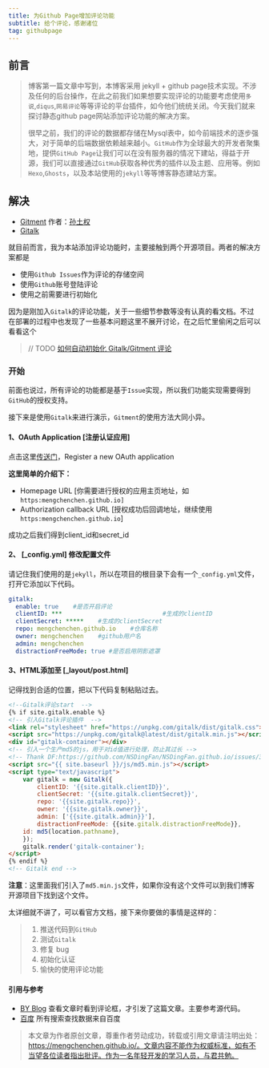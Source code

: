 ```yaml
---
title: 为Github Page增加评论功能
subtitle: 给个评论，感谢诸位
tag: githubpage
---
```


## 前言

> 博客第一篇文章中写到，本博客采用 jekyll + github page技术实现。不涉及任何的后台操作，在此之前我们如果想要实现评论的功能要考虑使用`多说`,`diqus`,`网易评论`等等评论的平台插件，如今他们统统关闭。今天我们就来探讨静态github page网站添加评论功能的解决方案。
>
> 很早之前，我们的评论的数据都存储在Mysql表中，如今前端技术的逐步强大，对于简单的后端数据依赖越来越小。`GitHub`作为全球最大的开发者聚集地，提供`GitHub Page`让我们可以在没有服务器的情况下建站，得益于开源，我们可以直接通过`GitHub`获取各种优秀的插件以及主题、应用等。例如`Hexo`,`Ghosts`，以及本站使用的`jekyll`等等博客静态建站方案。

## 解决

- [Gitment](https://github.com/imsun/gitment) 作者：[孙土权](https://imsun.net/)
- [Gitalk](https://gitalk.github.io/)

就目前而言，我为本站添加评论功能时，主要接触到两个开源项目。两者的解决方案都是

- 使用`Github Issues`作为评论的存储空间
- 使用`Github`账号登陆评论
- 使用之前需要进行初始化

因为是刚加入`Gitalk`的评论功能，关于一些细节参数等没有认真的看文档。不过在部署的过程中也发现了一些基本问题这里不展开讨论，在之后忙里偷闲之后可以看看这个 

> // TODO  [如何自动初始化 Gitalk/Gitment 评论](https://www.colabug.com/1784203.html)

### 开始

前面也说过，所有评论的功能都是基于`Issue`实现，所以我们功能实现需要得到`GitHub`的授权支持。

接下来是使用`Gitalk`来进行演示，`Gitment`的使用方法大同小异。

####  1、OAuth Application [注册认证应用]

点击这里[传送门](https://github.com/settings/applications/new)，Register a new OAuth application

**这里简单的介绍下：**

* Homepage URL [你需要进行授权的应用主页地址，如`https:mengchenchen.github.io]`
* Authorization callback URL  [授权成功后回调地址，继续使用`https:mengchenchen.github.io`]

成功之后我们得到client_id和secret_id

#### 2、 [_config.yml] 修改配置文件

请记住我们使用的是`jekyll`，所以在项目的根目录下会有一个`_config.yml`文件，打开它添加以下代码。

```yaml
gitalk:
  enable: true    #是否开启评论
  clientID: ***                            #生成的clientID
  clientSecret: *****    #生成的clientSecret
  repo: mengchenchen.github.io    #仓库名称
  owner: mengchenchen    #github用户名
  admin: mengchenchen	
  distractionFreeMode: true #是否启用阴影遮罩
```

#### 3、HTML添加至 [_layout/post.html]

记得找到合适的位置，把以下代码复制粘贴过去。

```html
<!--Gitalk评论start  -->
{% if site.gitalk.enable %}
<!-- 引入Gitalk评论插件  -->
<link rel="stylesheet" href="https://unpkg.com/gitalk/dist/gitalk.css">
<script src="https://unpkg.com/gitalk@latest/dist/gitalk.min.js"></script>
<div id="gitalk-container"></div>
<!-- 引入一个生产md5的js，用于对id值进行处理，防止其过长 -->
<!-- Thank DF:https://github.com/NSDingFan/NSDingFan.github.io/issues/3#issuecomment-407496538 -->
<script src="{{ site.baseurl }}/js/md5.min.js"></script>
<script type="text/javascript">
    var gitalk = new Gitalk({
        clientID: '{{site.gitalk.clientID}}',
        clientSecret: '{{site.gitalk.clientSecret}}',
        repo: '{{site.gitalk.repo}}',
        owner: '{{site.gitalk.owner}}',
        admin: ['{{site.gitalk.admin}}'],
        distractionFreeMode: {{site.gitalk.distractionFreeMode}},
    id: md5(location.pathname),
    });
    gitalk.render('gitalk-container');
</script>
{% endif %}
<!-- Gitalk end -->
```

**注意**：这里面我们引入了`md5.min.js`文件，如果你没有这个文件可以到我们博客开源项目下找到这个文件。

太详细就不讲了，可以看官方文档，接下来你要做的事情是这样的：

>1. 推送代码到`GitHub`
>2. 测试`Gitalk`
>3. 修复 bug
>4. 初始化认证
>5. 愉快的使用评论功能

#### 引用与参考

* [BY Blog](http://qiubaiying.top/) 查看文章时看到评论框，才引发了这篇文章。主要参考源代码。
* [百度](http://baidu.com) 所有搜索查找数据来自百度

> 本文章为作者原创文章，尊重作者劳动成功，转载或引用文章请注明出处：https://mengchenchen.github.io/。文章内容不能作为权威标准，如有不当望各位读者指出批评。作为一名年轻开发的学习人员，与君共勉。

